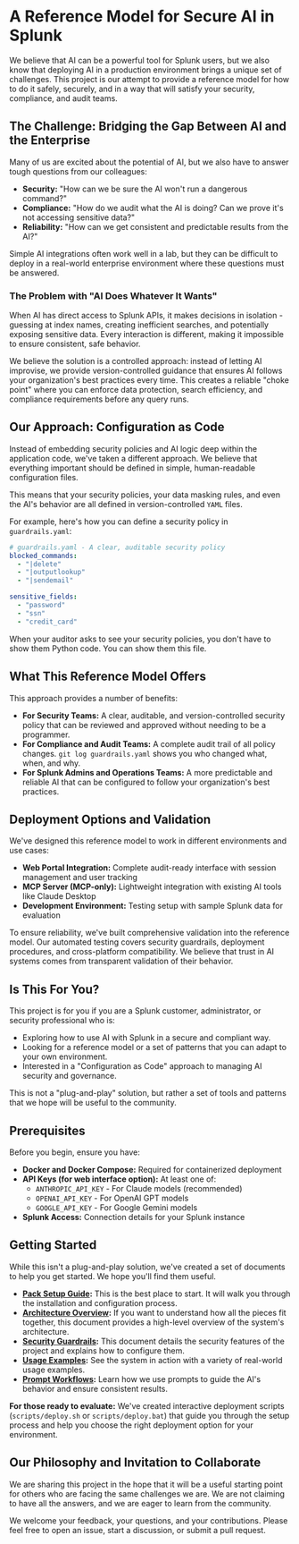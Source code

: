 # A Reference Model for Secure AI in Splunk

We believe that AI can be a powerful tool for Splunk users, but we also know that deploying AI in a production environment brings a unique set of challenges. This project is our attempt to provide a reference model for how to do it safely, securely, and in a way that will satisfy your security, compliance, and audit teams.

## The Challenge: Bridging the Gap Between AI and the Enterprise

Many of us are excited about the potential of AI, but we also have to answer tough questions from our colleagues:

*   **Security:** "How can we be sure the AI won't run a dangerous command?"
*   **Compliance:** "How do we audit what the AI is doing? Can we prove it's not accessing sensitive data?"
*   **Reliability:** "How can we get consistent and predictable results from the AI?"

Simple AI integrations often work well in a lab, but they can be difficult to deploy in a real-world enterprise environment where these questions must be answered.

### The Problem with "AI Does Whatever It Wants"

When AI has direct access to Splunk APIs, it makes decisions in isolation - guessing at index names, creating inefficient searches, and potentially exposing sensitive data. Every interaction is different, making it impossible to ensure consistent, safe behavior.

We believe the solution is a controlled approach: instead of letting AI improvise, we provide version-controlled guidance that ensures AI follows your organization's best practices every time. This creates a reliable "choke point" where you can enforce data protection, search efficiency, and compliance requirements before any query runs.

## Our Approach: Configuration as Code

Instead of embedding security policies and AI logic deep within the application code, we've taken a different approach. We believe that everything important should be defined in simple, human-readable configuration files.

This means that your security policies, your data masking rules, and even the AI's behavior are all defined in version-controlled `YAML` files.

For example, here's how you can define a security policy in `guardrails.yaml`:

```yaml
# guardrails.yaml - A clear, auditable security policy
blocked_commands:
  - "|delete"
  - "|outputlookup"
  - "|sendemail"

sensitive_fields:
  - "password"
  - "ssn"
  - "credit_card"
```

When your auditor asks to see your security policies, you don't have to show them Python code. You can show them this file.

## What This Reference Model Offers

This approach provides a number of benefits:

*   **For Security Teams:** A clear, auditable, and version-controlled security policy that can be reviewed and approved without needing to be a programmer.
*   **For Compliance and Audit Teams:** A complete audit trail of all policy changes. `git log guardrails.yaml` shows you who changed what, when, and why.
*   **For Splunk Admins and Operations Teams:** A more predictable and reliable AI that can be configured to follow your organization's best practices.

## Deployment Options and Validation

We've designed this reference model to work in different environments and use cases:

*   **Web Portal Integration:** Complete audit-ready interface with session management and user tracking
*   **MCP Server (MCP-only):** Lightweight integration with existing AI tools like Claude Desktop
*   **Development Environment:** Testing setup with sample Splunk data for evaluation

To ensure reliability, we've built comprehensive validation into the reference model. Our automated testing covers security guardrails, deployment procedures, and cross-platform compatibility. We believe that trust in AI systems comes from transparent validation of their behavior.

## Is This For You?

This project is for you if you are a Splunk customer, administrator, or security professional who is:

*   Exploring how to use AI with Splunk in a secure and compliant way.
*   Looking for a reference model or a set of patterns that you can adapt to your own environment.
*   Interested in a "Configuration as Code" approach to managing AI security and governance.

This is not a "plug-and-play" solution, but rather a set of tools and patterns that we hope will be useful to the community.

## Prerequisites

Before you begin, ensure you have:

*   **Docker and Docker Compose:** Required for containerized deployment
*   **API Keys (for web interface option):** At least one of:
    *   `ANTHROPIC_API_KEY` - For Claude models (recommended)
    *   `OPENAI_API_KEY` - For OpenAI GPT models
    *   `GOOGLE_API_KEY` - For Google Gemini models
*   **Splunk Access:** Connection details for your Splunk instance

## Getting Started

While this isn't a plug-and-play solution, we've created a set of documents to help you get started. We hope you'll find them useful.

*   **[Pack Setup Guide](docs/pack-setup.md):** This is the best place to start. It will walk you through the installation and configuration process.
*   **[Architecture Overview](docs/architecture.md):** If you want to understand how all the pieces fit together, this document provides a high-level overview of the system's architecture.
*   **[Security Guardrails](docs/security-guardrails.md):** This document details the security features of the project and explains how to configure them.
*   **[Usage Examples](docs/examples.md):** See the system in action with a variety of real-world usage examples.
*   **[Prompt Workflows](docs/prompt-workflows.md):** Learn how we use prompts to guide the AI's behavior and ensure consistent results.

**For those ready to evaluate:** We've created interactive deployment scripts (`scripts/deploy.sh` or `scripts/deploy.bat`) that guide you through the setup process and help you choose the right deployment option for your environment.

## Our Philosophy and Invitation to Collaborate

We are sharing this project in the hope that it will be a useful starting point for others who are facing the same challenges we are. We are not claiming to have all the answers, and we are eager to learn from the community.

We welcome your feedback, your questions, and your contributions. Please feel free to open an issue, start a discussion, or submit a pull request.
